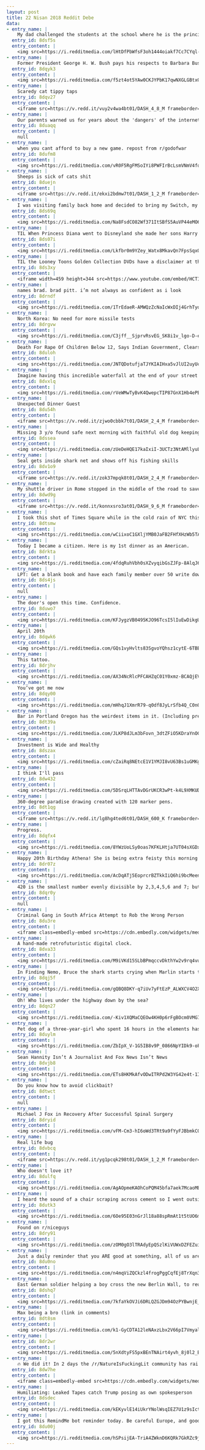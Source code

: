 ```yaml
---
layout: post
title: 22 Nisan 2018 Reddit Debe
data:
- entry_name: |
    My dad challenged the students at the school where he is the principal to read a combined 1,000 minutes. The reward would be getting to push him down the hall on a tricycle while he wore mismatched clothes inside out.
  entry_id: 8dsf5s
  entry_content: |
    <img src=https://i.redditmedia.com/lHtDfPbWfsF3oh1444oiakf7Cc7CYql-NAD_p2dZQoQ.jpg?s=d02ad7865d2d8d1251d4ab99bf8eac48 frameborder=0>
- entry_name: |
    Former President George H. W. Bush pays his respects to Barbara Bush, his wife of 73 years.
  entry_id: 8dqyk3
  entry_content: |
    <img src=https://i.redditmedia.com/f5zt4ot5YAw0CKJYPbK17qwNXGLGBtxGQla_PhqbV5o.png?s=e9fa9e582ee790557c3976bf08febf7b frameborder=0>
- entry_name: |
    Scaredy cat tippy taps
  entry_id: 8dqv27
  entry_content: |
    <iframe src=https://v.redd.it/vuy2v4wa4bt01/DASH_4_8_M frameborder=0></iframe>
- entry_name: |
    Our parents warned us for years about the 'dangers' of the internet while knowing nothing about it, then finally dove in and fell for every. Single. One.
  entry_id: 8duaqq
  entry_content: |
    null
- entry_name: |
    when you cant afford to buy a new game. repost from r/godofwar
  entry_id: 8dufm8
  entry_content: |
    <img src=https://i.redditmedia.com/vR0F5RgFMSoIYi8PWFIrBcLsmVNmV4fqLAPWi1IKn1A.jpg?s=fb7a2512ab8b5d5dbf07550360cda061 frameborder=0>
- entry_name: |
    Sheeps is sick of cats shit
  entry_id: 8duejn
  entry_content: |
    <iframe src=https://v.redd.it/ekxi2bdmw7t01/DASH_1_2_M frameborder=0></iframe>
- entry_name: |
    I was visiting family back home and decided to bring my Switch, my little cousin was the very first to notice it. I let him borrow it the entire time I was there. Knowing how tough times are back home, it was with a huge and heavy heart that I gave my prized possession away.
  entry_id: 8ds69q
  entry_content: |
    <img src=https://i.redditmedia.com/Na8FsdCO82Wf371ItSBfS5AuVP44eMO6657b5qGCS_A.jpg?s=646d9a9dac0e3bc31bc8328ec6f5ce85 frameborder=0>
- entry_name: |
    TIL When Princess Diana went to Disneyland she made her sons Harry and William wait in line just like everyone else.
  entry_id: 8ds07i
  entry_content: |
    <img src=https://i.redditmedia.com/Lkfbr0m9YZey_Watx8MkavQn7FpsSqxOFYXsqqlHOtI.jpg?s=9bce8b233c87cce0a62b73bc2c88fb87 frameborder=0>
- entry_name: |
    TIL the Looney Toons Golden Collection DVDs have a disclaimer at the beginning given by Whoopi Goldberg explaining that the cartoons are a product of their time and contain ethnic stereotypes that have not been censored because editing them would be the same as denying the stereotypes ever existed
  entry_id: 8ds3xy
  entry_content: |
    <iframe width=459 height=344 src=https://www.youtube.com/embed/HCT1clqci3I?feature=oembed&enablejsapi=1 frameborder=0 allow=autoplay; encrypted-media allowfullscreen></iframe>
- entry_name: |
    names brad. brad pitt. i’m not always as confident as i look
  entry_id: 8drndf
  entry_content: |
    <img src=https://i.redditmedia.com/1TrEdaeR-AMWQzZcNaIcWxDIj4GrhTyowWixFOXbllQ.jpg?s=8f9ec53a223c09cbe29ccbaa29718cdb frameborder=0>
- entry_name: |
    North Korea: No need for more missile tests
  entry_id: 8drgvw
  entry_content: |
    <img src=https://i.redditmedia.com/C3jff__SjprvRsvEG_SK8i1v_lgo-D-ehYJYwZkUJPg.jpg?s=00a79ca7c70e90b2308c3ae33e4dc8b3 frameborder=0>
- entry_name: |
    Death For Rape Of Children Below 12, Says Indian Government, Clears Executive Order
  entry_id: 8duloh
  entry_content: |
    <img src=https://i.redditmedia.com/JNTQDotufjaTJYKIAIHxa5vJlUI2uyUcuHr1BUS5i80.jpg?s=ee1c452f4766a1a437283c3ec1029a35 frameborder=0>
- entry_name: |
    Imagine having this incredible waterfall at the end of your street
  entry_id: 8dvxlq
  entry_content: |
    <img src=https://i.redditmedia.com/rVeWMwTyBvK4QwepcTIP87GnX1Hb4ePEhX7S4Snu8E0.jpg?s=709aee938ef45699379e7fc9b3878c16 frameborder=0>
- entry_name: |
    Unexpected Dinner Guest
  entry_id: 8du54h
  entry_content: |
    <iframe src=https://v.redd.it/zjwo0cbbk7t01/DASH_2_4_M frameborder=0></iframe>
- entry_name: |
    Missing 3 y/o found safe next morning with faithful old dog keeping her safe
  entry_id: 8dssea
  entry_content: |
    <img src=https://i.redditmedia.com/zUeDeHQE17kaIxiI-3UCTz3NtAMllyuLlxE5MJPXgLU.jpg?s=2cd61758c4ca80abaa7bbacf8676f208 frameborder=0>
- entry_name: |
    Seal gets inside shark net and shows off his fishing skills
  entry_id: 8dv1o9
  entry_content: |
    <iframe src=https://v.redd.it/zok37mpqk8t01/DASH_2_4_M frameborder=0></iframe>
- entry_name: |
    My shuttle driver in Rome stopped in the middle of the road to save three ducklings who couldn’t get back to their mother
  entry_id: 8dwd9g
  entry_content: |
    <iframe src=https://v.redd.it/konnxsro3at01/DASH_9_6_M frameborder=0></iframe>
- entry_name: |
    I took this shot of Times Square while in the cold rain of NYC this weekend. I was surprised how it came out and wanted to share.
  entry_id: 8dtsmw
  entry_content: |
    <img src=https://i.redditmedia.com/wCiixoC1GXljYMB0JaFB2FHfXHzWb5TACjKDya_oPS4.jpg?s=10e6284e64471eb23ad71e281f30b4ea frameborder=0>
- entry_name: |
    Today I became a citizen. Here is my 1st dinner as an American.
  entry_id: 8drkta
  entry_content: |
    <img src=https://i.redditmedia.com/4fdqRuhVbh0sXZvyqibGsZJFp-8AlqJ6ackWMX_C-hM.jpg?s=4afa1cd0224a058651459c3377a73305 frameborder=0>
- entry_name: |
    LPT: Get a blank book and have each family member over 50 write down the life advice they'd want their descendants in 500 years to know. Keep adding to it and passing it down. You now have a family heirloom that won't be pawned off for drug money, and will only get more useful as time goes on.
  entry_id: 8ds4js
  entry_content: |
    null
- entry_name: |
    The door's open this time. Confidence.
  entry_id: 8duwo7
  entry_content: |
    <img src=https://i.redditmedia.com/KFJygzVB0495KJO96TcsI5lIuEwDikgURO-BZuxfvV4.jpg?s=6cb726defbc1e42df16047d37b541c56 frameborder=0>
- entry_name: |
    April 20th
  entry_id: 8dqwk6
  entry_content: |
    <img src=https://i.redditmedia.com/GQs1vyHvlts83SgvoYQhsz1cytE-6TBEVNTAHOLHxaY.jpg?s=baef5622277a732dbe8bb8c5b3164cb0 frameborder=0>
- entry_name: |
    This tattoo.
  entry_id: 8drjhv
  entry_content: |
    <img src=https://i.redditmedia.com/AX34NcRlcPFCAHZqC01Y0xmz-BCAQjEV-kmdlfhfjEg.jpg?s=83600f062443d1b0eb8048029ca141a6 frameborder=0>
- entry_name: |
    You’ve got me now
  entry_id: 8dqy00
  entry_content: |
    <img src=https://i.redditmedia.com/mHhqJ1XmrR79-q0df8JyLrSfb4Q_C0n0AK9FPJA-L-o.jpg?s=a7bf5d69922f8ea8ed7ad1d9185dc4eb frameborder=0>
- entry_name: |
    Bar in Portland Oregon has the weirdest items in it. (Including pre-addressed letters to Trump)
  entry_id: 8dt39a
  entry_content: |
    <img src=https://i.redditmedia.com/JLKP8dJLm3bFovn_3dtZFiO5KDraYnOCauXJ6mIv9pc.jpg?s=89f1174bc2e580cb39c786cb2fc0c39b frameborder=0>
- entry_name: |
    Investment is Wide and Healthy
  entry_id: 8dszax
  entry_content: |
    <img src=https://i.redditmedia.com/cZaiRq8NEtcE1V1YMJI8vU63Bs1uGMKgWedpmZzYQf8.jpg?s=198351057b86be714c751c0a79d4723c frameborder=0>
- entry_name: |
    I think I'll pass
  entry_id: 8dw432
  entry_content: |
    <img src=https://i.redditmedia.com/5DSrqLHTTAvDGrUKCR3wPt-k4L9XMKUDMnITcw74HjU.jpg?s=a0653865fa7c37e0919513a22c83ea1b frameborder=0>
- entry_name: |
    360-degree paradise drawing created with 120 marker pens.
  entry_id: 8dt1qg
  entry_content: |
    <iframe src=https://v.redd.it/lg8hg4ted6t01/DASH_600_K frameborder=0></iframe>
- entry_name: |
    Progress.
  entry_id: 8dqfx4
  entry_content: |
    <img src=https://i.redditmedia.com/8YWzUoLSy0oas7KFKLHtja7UT04sXGDx9X6Q9da3Y3k.jpg?s=d7d4ace086ef02d4f271e5af8dc692d1 frameborder=0>
- entry_name: |
    Happy 20th Birthday Athena! She is being extra feisty this morning for her birthday. 🎂
  entry_id: 8dr07z
  entry_content: |
    <img src=https://i.redditmedia.com/AcDqATj5EoprcrBZTkkIiQ6hi9bcMeenrKAWWFtsmok.jpg?s=2c4489459831b594ab46b92bd5a95584 frameborder=0>
- entry_name: |
    420 is the smallest number evenly divisible by 2,3,4,5,6 and 7; but you can't easily divide it into 8ths.
  entry_id: 8dqr0y
  entry_content: |
    null
- entry_name: |
    Criminal Gang in South Africa Attempt to Rob the Wrong Person
  entry_id: 8du3re
  entry_content: |
    <iframe class=embedly-embed src=https://cdn.embedly.com/widgets/media.html?src=https%3A%2F%2Fgfycat.com%2Fifr%2FHonestMenacingAphid&url=https%3A%2F%2Fgfycat.com%2FHonestMenacingAphid&image=https%3A%2F%2Fthumbs.gfycat.com%2FHonestMenacingAphid-size_restricted.gif&key=522baf40bd3911e08d854040d3dc5c07&type=text%2Fhtml&schema=gfycat width=600 height=338 scrolling=no frameborder=0 allowfullscreen></iframe>
- entry_name: |
    A hand-made retrofuturistic digital clock.
  entry_id: 8dva33
  entry_content: |
    <img src=https://i.redditmedia.com/M9iVKd15SLbBPmqccvDkthYw2v9rq4vut8vtDgN9Rxo.jpg?s=cf9a31747c27119ea07af14c0d603461 frameborder=0>
- entry_name: |
    In Finding Nemo, Bruce the shark starts crying when Marlin starts talking about Nemo, saying “I never knew my father”. Male sharks mate with the female then leave, so baby sharks never actually meet their father.
  entry_id: 8dqj5f
  entry_content: |
    <img src=https://i.redditmedia.com/gQBQ8DKY-q7iUv7yFtEzP_ALWXCV4O2X4oRD-Jyfra4.jpg?s=372ce86e34159ddab442e03f3e350b22 frameborder=0>
- entry_name: |
    Oh! Who lives under the highway down by the sea?
  entry_id: 8dqn27
  entry_content: |
    <img src=https://i.redditmedia.com/-Kiv1XQMaCQEOw4KH0p6rFgBOcm0VMG7rLc8e7X6Ctg.jpg?s=61a1b98b22e3c26de65afb195438d0b5 frameborder=0>
- entry_name: |
    Pet dog of a three-year-girl who spent 16 hours in the elements has stayed by her side until she was found this morning.
  entry_id: 8duylm
  entry_content: |
    <img src=https://i.redditmedia.com/ZbIpX_V-1G5IB8v9P_0866NpYIDk9-oFVRK5sJK8U4M.jpg?s=19c6582ce92feeedfa646e1133ba80b2 frameborder=0>
- entry_name: |
    Sean Hannity Isn’t A Journalist And Fox News Isn’t News
  entry_id: 8dvjb8
  entry_content: |
    <img src=https://i.redditmedia.com/ETs8HKMkAfvODwITRPd2W3YG42e4t-1IojQ83q_eR_o.jpg?s=479f2bdb3141b006f85e405dabd0416b frameborder=0>
- entry_name: |
    Do you know how to avoid clickbait?
  entry_id: 8dtwct
  entry_content: |
    null
- entry_name: |
    Michael J Fox in Recovery After Successful Spinal Surgery
  entry_id: 8dryid
  entry_content: |
    <img src=https://i.redditmedia.com/vFM-Cm3-hI6oWd3TRt9a9fYyFJBbmkC0XffX6swcnOE.jpg?s=0dba8154b68ed1154911c099721f0902 frameborder=0>
- entry_name: |
    Real life bug
  entry_id: 8dvbcq
  entry_content: |
    <iframe src=https://v.redd.it/yg1pcqk298t01/DASH_1_2_M frameborder=0></iframe>
- entry_name: |
    Who doesn't love it?
  entry_id: 8dulfq
  entry_content: |
    <img src=https://i.redditmedia.com/AgAOpmeKAOhCoPQM45bfa7aek7McaoMBn3PGCoj-RDU.jpg?s=c684f134d9608c9b3a1f7951e6e92f90 frameborder=0>
- entry_name: |
    I heard the sound of a chair scraping across cement so I went outside to investigate. This is what I found......
  entry_id: 8dutk3
  entry_content: |
    <img src=https://i.redditmedia.com/6Oe95E03nGrJl18a88spRmAt1t5tUO6mmSO2rgdzG-0.jpg?s=d292bb8f5e280954bd87276d97d24bb5 frameborder=0>
- entry_name: |
    Found on r/niceguys
  entry_id: 8dry91
  entry_content: |
    <img src=https://i.redditmedia.com/zOM0gO3lTRAdyEpQSzlKiVUWxDZFEZuiUIO5c2O0iTo.jpg?s=04ec6d7d34b7b664aa49e3a82ee296b0 frameborder=0>
- entry_name: |
    Just a daily reminder that you ARE good at something, all of us are.
  entry_id: 8du0no
  entry_content: |
    <img src=https://i.redditmedia.com/n4mqViZQCkzl4frogPggCqfEj8TrXqn37SHH4C8d72M.png?s=e16d2642cc8e7d2f6a206f618d26a56e frameborder=0>
- entry_name: |
    East German soldier helping a boy cross the new Berlin Wall, to reunite with his family. 1961.
  entry_id: 8dshq7
  entry_content: |
    <img src=https://i.redditmedia.com/7kfaYkOVJi6DRLQZGJDm94OzPYBwnjE_gksOLo1H9cw.jpg?s=e03b1916a637909b4cb6c5ec294a915d frameborder=0>
- entry_name: |
    Max being a bro (link in comments)
  entry_id: 8dt8sm
  entry_content: |
    <img src=https://i.redditmedia.com/k1-GyCDTA12leNAxzLbx2V66pI7VmyalxkurXP4em6c.jpg?s=746da3ccee93612164b206de610c588d frameborder=0>
- entry_name: |
  entry_id: 8dr2wr
  entry_content: |
    <img src=https://i.redditmedia.com/5nXdtyFS5pxBEnTNAirt4yvh_8j0l2_B3CXroIf4tnk.jpg?s=86118e5fe0a1ff939408037e82231f9b frameborder=0>
- entry_name: |
    🔥 We did it! In 2 days the /r/NatureIsFuckingLit community has raised $15,685 for charity with 467 donations to the International Anti-Poaching Foundation 🔥🔥🔥
  entry_id: 8dw7he
  entry_content: |
    <iframe class=embedly-embed src=https://cdn.embedly.com/widgets/media.html?src=https%3A%2F%2Fgfycat.com%2Fifr%2FLameMelodicIsopod&url=https%3A%2F%2Fgfycat.com%2FLameMelodicIsopod&image=https%3A%2F%2Fthumbs.gfycat.com%2FLameMelodicIsopod-size_restricted.gif&key=2aa3c4d5f3de4f5b9120b660ad850dc9&type=text%2Fhtml&schema=gfycat width=600 height=338 scrolling=no frameborder=0 allowfullscreen></iframe>
- entry_name: |
    Humiliating: Leaked Tapes catch Trump posing as own spokesperson
  entry_id: 8dsdec
  entry_content: |
    <img src=https://i.redditmedia.com/kEKyvlE14iUkrYNolWsqIEZ7U1z9sIctffUnp9F-F3A.jpg?s=4b92f88acf43ffc14445c4ea85c4c22f frameborder=0>
- entry_name: |
    I got this RemindMe bot reminder today. Be careful Europe, and good luck.
  entry_id: 8du00j
  entry_content: |
    <img src=https://i.redditmedia.com/hSPsijEA-TriA4ZWknD6KQRk7GkRZc9jATaf8J8HXiM.jpg?s=4eb07d3e977976c55e5da73a972ce508 frameborder=0>
---
```

